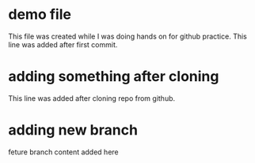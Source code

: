 # demo file
This file was created while I was doing hands on for github practice.
This line was added after first commit.

# adding something after cloning
This line was added after cloning repo from github.

# adding new branch
feture branch content added here
